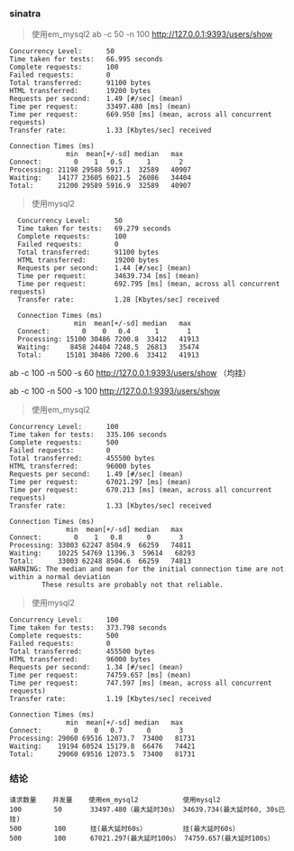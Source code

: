 ### sinatra

> 使用em_mysql2
 ab -c 50 -n 100 http://127.0.0.1:9393/users/show

    Concurrency Level:      50
    Time taken for tests:   66.995 seconds
    Complete requests:      100
    Failed requests:        0
    Total transferred:      91100 bytes
    HTML transferred:       19200 bytes
    Requests per second:    1.49 [#/sec] (mean)
    Time per request:       33497.480 [ms] (mean)
    Time per request:       669.950 [ms] (mean, across all concurrent requests)
    Transfer rate:          1.33 [Kbytes/sec] received

    Connection Times (ms)
                  min  mean[+/-sd] median   max
    Connect:        0    1   0.5      1       2
    Processing: 21198 29588 5917.1  32589   40907
    Waiting:    14177 23605 6021.5  26086   34404
    Total:      21200 29589 5916.9  32589   40907

> 使用mysql2

      Concurrency Level:      50
      Time taken for tests:   69.279 seconds
      Complete requests:      100
      Failed requests:        0
      Total transferred:      91100 bytes
      HTML transferred:       19200 bytes
      Requests per second:    1.44 [#/sec] (mean)
      Time per request:       34639.734 [ms] (mean)
      Time per request:       692.795 [ms] (mean, across all concurrent requests)
      Transfer rate:          1.28 [Kbytes/sec] received

      Connection Times (ms)
                    min  mean[+/-sd] median   max
      Connect:        0    0   0.4      1       1
      Processing: 15100 30486 7200.8  33412   41913
      Waiting:     8458 24404 7248.5  26813   35474
      Total:      15101 30486 7200.6  33412   41913 


ab -c 100 -n 500 -s 60 http://127.0.0.1:9393/users/show        （均挂）


ab -c 100 -n 500 -s 100 http://127.0.0.1:9393/users/show

> 使用em_mysql2

    Concurrency Level:      100
    Time taken for tests:   335.106 seconds
    Complete requests:      500
    Failed requests:        0
    Total transferred:      455500 bytes
    HTML transferred:       96000 bytes
    Requests per second:    1.49 [#/sec] (mean)
    Time per request:       67021.297 [ms] (mean)
    Time per request:       670.213 [ms] (mean, across all concurrent requests)
    Transfer rate:          1.33 [Kbytes/sec] received

    Connection Times (ms)
                  min  mean[+/-sd] median   max
    Connect:        0    1   0.8      0       3
    Processing: 33003 62247 8504.9  66259   74811
    Waiting:    10225 54769 11396.3  59614   68293
    Total:      33003 62248 8504.6  66259   74813
    WARNING: The median and mean for the initial connection time are not within a normal deviation
            These results are probably not that reliable.

> 使用mysql2

    Concurrency Level:      100
    Time taken for tests:   373.798 seconds
    Complete requests:      500
    Failed requests:        0
    Total transferred:      455500 bytes
    HTML transferred:       96000 bytes
    Requests per second:    1.34 [#/sec] (mean)
    Time per request:       74759.657 [ms] (mean)
    Time per request:       747.597 [ms] (mean, across all concurrent requests)
    Transfer rate:          1.19 [Kbytes/sec] received

    Connection Times (ms)
                  min  mean[+/-sd] median   max
    Connect:        0    0   0.7      0       3
    Processing: 29060 69516 12073.7  73400   81731
    Waiting:    19194 60524 15179.8  66476   74421
    Total:      29060 69516 12073.5  73400   81731

### 结论
    
    请求数量    并发量    使用em_mysql2           使用mysql2
    100        50       33497.480（最大延时30s） 34639.734(最大延时60, 30s已挂)
    500        100      挂(最大延时60s）         挂(最大延时60s）
    500        100      67021.297(最大延时100s） 74759.657(最大延时100s）
             

